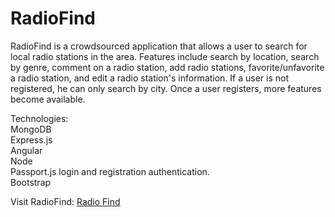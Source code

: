 # RadioFind

RadioFind is a crowdsourced application that allows a user to search for local radio stations in the area. Features include search by location, search by genre, comment on a radio station, add radio stations, favorite/unfavorite a radio station, and edit a radio station's information. If a user is not registered, he can only search by city. Once a user registers, more features become available.

Technologies:<br>
MongoDB<br>
Express.js<br>
Angular<br>
Node<br>
Passport.js login and registration authentication.<br>
Bootstrap

Visit RadioFind: <a href="ec2-54-201-107-195.us-west-2.compute.amazonaws.com">Radio Find</a>


